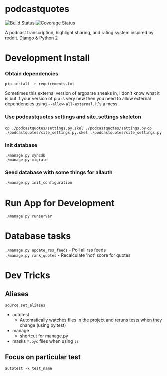 


podcastquotes
=============
[![Build Status](https://travis-ci.org/podcastquotes/podcastquotes.svg?branch=master)](https://travis-ci.org/podcastquotes/podcastquotes)
[![Coverage Status](https://coveralls.io/repos/podcastquotes/podcastquotes/badge.png?branch=master)](https://coveralls.io/r/podcastquotes/podcastquotes?branch=master)

A podcast transcription, highlight sharing, and rating system inspired by reddit.  Django & Python 2 


Development Install
===================

### Obtain dependencies
```pip install -r requirements.txt```

Sometimes this external version of argparse sneaks in, I don't know what it is but if your version of pip is very new then you need to allow external dependencies using ```--allow-all-external```.  It's a mess.

### Use podcastquotes settings and site_settings skeleton
```cp ./podcastquotes/settings.py.skel ./podcastquotes/settings.py```
```cp ./podcastquotes/site_settings.py.skel ./podcastquotes/site_settings.py```

### Init database
```./manage.py syncdb```  
```./manage.py migrate```

### Seed database with some things for allauth
```./manage.py init_configuration```

Run App for Development
=======================
```./manage.py runserver```


Database tasks
===============
```./manage.py update_rss_feeds``` - Poll all rss feeds  
```./manage.py rank_quotes``` - Recalculate 'hot' score for quotes  

Dev Tricks
==========

## Aliases

```source set_aliases```

* autotest
    * Automatically watches files in the project and reruns tests when they change (using py.test)
* manage
    * shortcut for manage.py
* masks ```*.pyc``` files when using ```ls```

## Focus on particular test
```autotest -k test_name```

